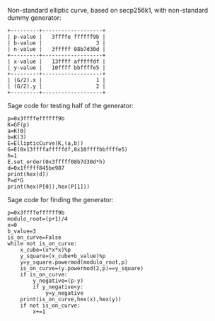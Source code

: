 Non-standard elliptic curve, based on secp256k1, with non-standard dummy generator:
```
+---------+-------------------+
| p-value |   3ffffe ffffff9b |
| b-value |                 3 |
| n-value |   3fffff 08b7d30d |
+---------+-------------------+
| x-value |   13ffff afffffdf |
| y-value |   10ffff bbffffe5 |
+---------+-------------------+
| (G/2).x |                 1 |
| (G/2).y |                 2 |
+---------+-------------------+
```
Sage code for testing half of the generator:
```
p=0x3ffffeffffff9b
K=GF(p)
a=K(0)
b=K(3)
E=EllipticCurve(K,(a,b))
G=E(0x13ffffafffffdf,0x10ffffbbffffe5)
h=1
E.set_order(0x3fffff08b7d30d*h)
d=0x1fffff845be987
print(hex(d))
P=d*G
print(hex(P[0]),hex(P[1]))
```
Sage code for finding the generator:
```
p=0x3ffffeffffff9b
modulo_root=(p+1)/4
x=0
b_value=3
is_on_curve=False
while not is_on_curve:
    x_cube=(x*x*x)%p
    y_square=(x_cube+b_value)%p
    y=y_square.powermod(modulo_root,p)
    is_on_curve=(y.powermod(2,p)==y_square)
    if is_on_curve:
        y_negative=(p-y)
        if y_negative<y:
            y=y_negative
    print(is_on_curve,hex(x),hex(y))
    if not is_on_curve:
        x+=1
```
